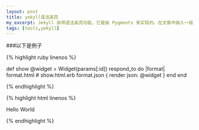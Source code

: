 ```yaml
---
layout: post
title: yekyll语法高亮
my_excerpt: Jekyll 自带语法高亮功能，它是由 Pygments 来实现的。在文章中插入一段高亮代码非常 容易，只需使用 Liquid 标记
tags: [tools,yekyll]
---
```


###以下是例子

{% highlight ruby linenos %}

def show
  @widget = Widget(params[:id])
  respond_to do |format|
    format.html # show.html.erb
    format.json { render json: @widget }
  end
end

{% endhighlight %}


{% highlight html linenos %}

<html>
    <body>
        <p>Hello World</p>
    </body>
</html>

{% endhighlight %}


